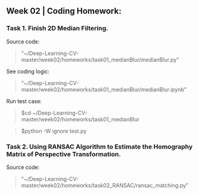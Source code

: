 ## Week 02 | Coding Homework: 

### Task 1. Finish 2D Median Filtering.  
Source code:
>"~/Deep-Learning-CV-master/week02/homeworks/task01_medianBlur/medianBlur.py"

See coding logic:
>"~/Deep-Learning-CV-master/week02/homeworks/task01_medianBlur/medianBlur.ipynb"

Run test case:
>$cd ~/Deep-Learning-CV-master/week02/homeworks/task01_medianBlur

>$python -W ignore test.py

### Task 2.  Using RANSAC Algorithm to Estimate the Homography Matrix of Perspective Transformation.
Source code:
>"~/Deep-Learning-CV-master/week02/homeworks/task02_RANSAC/ransac_matching.py"